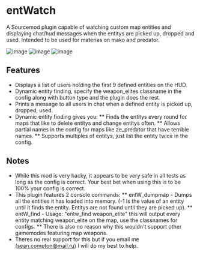 # entWatch
A Sourcemod plugin capable of watching custom map entities and displaying chat/hud messages when the entitys are picked up, dropped and used. Intended to be used for materias on mako and predator.

![image](http://i.imgur.com/sn6X4ze.png)
![image](http://i.imgur.com/WNaYvnR.png)
![image](http://i.imgur.com/2bBKSRj.png)

## Features

* Displays a list of users holding the first 9 defined entities on the HUD.
* Dynamic entity finding, specify the weapon_elites classname in the config along with button type and the plugin does the rest.
* Prints a message to all users in chat when a defined entity is picked up, dropped, used.
* Dynamic entity finding gives you:
** Finds the entitys every round for maps that like to delete entitys and change entitys often.
** Allows partial names in the config for maps like ze_predator that have terrible names.
** Supports multiples of entitys, just list the entity twice in the config.

## Notes
* While this mod is very hacky, it appears to be very safe in all tests as long as the config is correct. Your best bet when using this is to be 100% your config is correct.
* This plugin features 2 console commands:
** entW_dumpmap - Dumps all the entities it has loaded into memory. (-1 Is the value of an entity until it finds the entity. Entitys are not found until they are picked up).
** entW_find - Usage: "entw_find weapon_elite" this will output every entity matching weapon_elite on the map, use the classnames for configs.
** There is also no reason why this wouldn't support other gamemodes featuring map weapons.
* Theres no real support for this but if you email me (sean.compton@mail.ru) I will do my best to help.